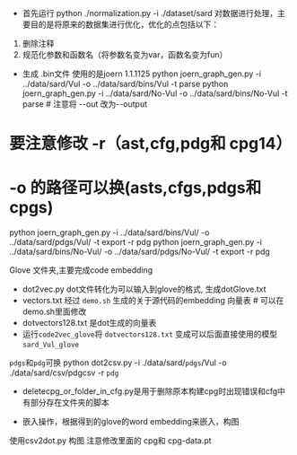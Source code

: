 - 首先运行 python ./normalization.py -i ./dataset/sard 对数据进行处理，主要目的是将原来的数据集进行优化，优化的点包括以下：
1. 删除注释
2. 规范化参数和函数名（将参数名变为var，函数名变为fun）

- 生成 .bin文件  使用的是joern 1.1.1125
python joern_graph_gen.py  -i ../data/sard/Vul -o ../data/sard/bins/Vul -t parse
python joern_graph_gen.py  -i ../data/sard/No-Vul -o ../data/sard/bins/No-Vul -t parse  # 注意将 --out 改为--output


# 要注意修改 -r（ast,cfg,pdg和 cpg14）
# -o 的路径可以换(asts,cfgs,pdgs和 cpgs)
python joern_graph_gen.py -i ../data/sard/bins/Vul/ -o ../data/sard/pdgs/Vul/ -t export -r pdg
python joern_graph_gen.py -i ../data/sard/bins/No-Vul/ -o ../data/sard/pdgs/No-Vul/ -t export -r pdg  

Glove 文件夹,主要完成code embedding
- dot2vec.py dot文件转化为可以输入到glove的格式, 生成dotGlove.txt
- vectors.txt 经过 `demo.sh` 生成的关于源代码的embedding 向量表 # 可以在demo.sh里面修改
- dotvectors128.txt 是dot生成的向量表
- 运行`code2vec_glove`将 `dotvectors128.txt` 变成可以后面直接使用的模型 `sard_Vul_glove`


`pdgs`和`pdg`可换
python dot2csv.py -i ./data/sard/`pdgs`/Vul -o ./data/sard/csv/pdgcsv -r `pdg`


- deletecpg_or_folder_in_cfg.py是用于删除原本构建cpg时出现错误和cfg中有部分存在文件夹的脚本

- 嵌入操作，根据得到的glove的word embedding来嵌入，构图

使用csv2dot.py 构图 注意修改里面的 cpg和 cpg-data.pt